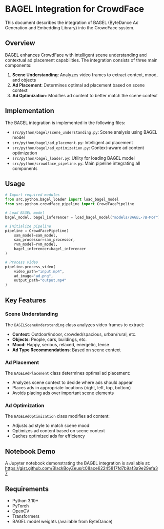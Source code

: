 # BAGEL Integration for CrowdFace

This document describes the integration of BAGEL (ByteDance Ad Generation and Embedding Library) into the CrowdFace system.

## Overview

BAGEL enhances CrowdFace with intelligent scene understanding and contextual ad placement capabilities. The integration consists of three main components:

1. **Scene Understanding**: Analyzes video frames to extract context, mood, and objects
2. **Ad Placement**: Determines optimal ad placement based on scene context
3. **Ad Optimization**: Modifies ad content to better match the scene context

## Implementation

The BAGEL integration is implemented in the following files:

- `src/python/bagel/scene_understanding.py`: Scene analysis using BAGEL model
- `src/python/bagel/ad_placement.py`: Intelligent ad placement
- `src/python/bagel/ad_optimization.py`: Context-aware ad content optimization
- `src/python/bagel_loader.py`: Utility for loading BAGEL model
- `src/python/crowdface_pipeline.py`: Main pipeline integrating all components

## Usage

```python
# Import required modules
from src.python.bagel_loader import load_bagel_model
from src.python.crowdface_pipeline import CrowdFacePipeline

# Load BAGEL model
bagel_model, bagel_inferencer = load_bagel_model("models/BAGEL-7B-MoT")

# Initialize pipeline
pipeline = CrowdFacePipeline(
    sam_model=sam_model,
    sam_processor=sam_processor,
    rvm_model=rvm_model,
    bagel_inferencer=bagel_inferencer
)

# Process video
pipeline.process_video(
    video_path="input.mp4",
    ad_image="ad.png",
    output_path="output.mp4"
)
```

## Key Features

### Scene Understanding

The `BAGELSceneUnderstanding` class analyzes video frames to extract:

- **Context**: Outdoor/indoor, crowded/spacious, urban/rural, etc.
- **Objects**: People, cars, buildings, etc.
- **Mood**: Happy, serious, relaxed, energetic, tense
- **Ad Type Recommendations**: Based on scene context

### Ad Placement

The `BAGELAdPlacement` class determines optimal ad placement:

- Analyzes scene context to decide where ads should appear
- Places ads in appropriate locations (right, left, top, bottom)
- Avoids placing ads over important scene elements

### Ad Optimization

The `BAGELAdOptimization` class modifies ad content:

- Adjusts ad style to match scene mood
- Optimizes ad content based on scene context
- Caches optimized ads for efficiency

## Notebook Demo

A Jupyter notebook demonstrating the BAGEL integration is available at:
https://gist.github.com/BlackBoyZeus/c08ace62245817fd7b9af3a9e29efa37

## Requirements

- Python 3.10+
- PyTorch
- OpenCV
- Transformers
- BAGEL model weights (available from ByteDance)
